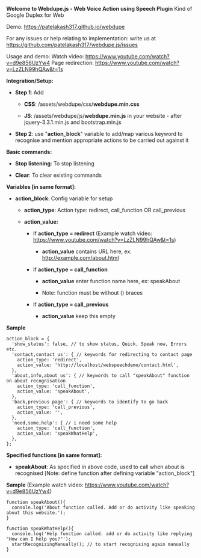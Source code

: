 **Welcome to Webdupe.js - Web Voice Action using Speech Plugin**
Kind of Google Duplex for Web

Demo: https://patelakash317.github.io/webdupe

For any issues or help relating to implementation: write us at https://github.com/patelakash317/webdupe.js/issues

Usage and demo:
 Watch video: https://www.youtube.com/watch?v=d9e856UzYw4
 Page redirection: https://www.youtube.com/watch?v=LzZLN99hQAw&t=1s

**Integration/Setup:**
  - **Step 1**: Add 
    
    - **CSS**: /assets/webdupe/css/**webdupe.min.css**

    - **JS**: /assets/webdupe/js/**webdupe.min.js** in your website - after jquery-3.3.1.min.js and bootstrap.min.js
  
  - **Step 2**: use "**action_block**" variable to add/map various keyword to recognise and mention appropriate actions to be carried out against it

**Basic commands:**
   - **Stop listening**: To stop listening

   - **Clear**: To clear existing commands

**Variables [in same format]:**
   - **action_block**: Config variable for setup
       - **action_type**: Action type: redirect, call_function OR call_previous

       - **action_value:** 
          - If **action_type = redirect** (Example watch video: https://www.youtube.com/watch?v=LzZLN99hQAw&t=1s)
            
            - **action_value** contains URL here, ex: http://example.com/about.html

          - If **action_type = call_function**
            
            - **action_value** enter function name here, ex: speakAbout 
            
            - Note: function must be without () braces

          - If **action_type = call_previous**
            
            - **action_value** keep this empty

**Sample**
```
action_block = {
  'show_status': false, // to show status, Quick, Speak now, Errors etc.
  'contact,contact us': { // keywords for redirecting to contact page
    action_type: 'redirect',
    action_value: 'http://localhost/webspeechdemo/contact.html',
  },
  'about,info,about us': { // keywords to call "speakAbout" function on about recognisation
    action_type: 'call_function', 
    action_value: 'speakAbout',
  },
  'back,previous page': { // keywords to identify to go back
    action_type: 'call_previous',
    action_value: '',
  },
  'need,some,help': { // i need some help
    action_type: 'call_function',
    action_value: 'speakWhatHelp',
  },
};
```
      

**Specified functions [in same format]:**
   - **speakAbout**: As specified in above code, used to call when about is recognised 
        [Note: define function after defining variable "action_block"]

**Sample** (Example watch video: https://www.youtube.com/watch?v=d9e856UzYw4)
```
function speakAbout(){
  console.log('About function called. Add or do activity like speaking about this website.');
}
```

```
function speakWhatHelp(){
  console.log('Help function called. add or do activity like replying "How can I help you?"');
  startRecognizingManually(); // to start recognising again manually
}
```